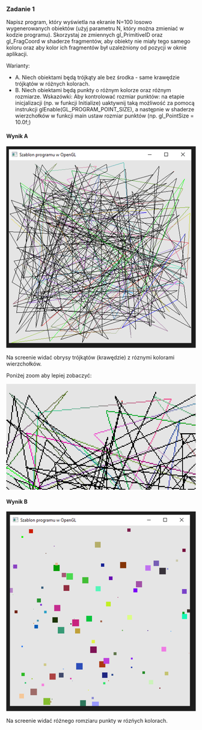 ### Zadanie 1

Napisz program, który wyświetla na ekranie N=100 losowo wygenerowanych obiektów (użyj parametru N, który można zmieniać w kodzie programu). Skorzystaj ze zmiennych gl_PrimitiveID oraz gl_FragCoord w shaderze fragmentów, aby obiekty nie miały tego samego koloru oraz aby kolor ich fragmentów był uzależniony od pozycji w oknie aplikacji.

Warianty:

- A. Niech obiektami będą trójkąty ale bez środka - same krawędzie trójkątów w różnych kolorach.
- B. Niech obiektami będą punkty o różnym kolorze oraz różnym rozmiarze.
Wskazówki: Aby kontrolować rozmiar punktów: na etapie inicjalizacji (np. w funkcji Initialize) uaktywnij taką możliwość za pomocą instrukcji glEnable(GL_PROGRAM_POINT_SIZE), a następnie w shaderze wierzchołków w funkcji main ustaw rozmiar punktów (np. gl_PointSize = 10.0f;)

#### Wynik A

![Screen1](Screen1.png)

Na screenie widać obrysy trójkątów (krawędzie) z róznymi kolorami wierzchołków.

Poniżej zoom aby lepiej zobaczyć:

![Screen2](Screen2.png)

#### Wynik B

![Screen3](Screen3.png)

Na screenie widać różnego romziaru punkty w rózńych kolorach.